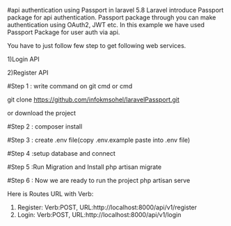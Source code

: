 #api authentication using Passport in laravel 5.8
Laravel introduce Passport package for api authentication. Passport package through you can make authentication using OAuth2, JWT etc.
 In this example we have used Passport Package for user auth via api.

You have to just follow few step to get following web services.

1)Login API

2)Register API



#Step 1 :
write command on git cmd or cmd 

git clone https://github.com/infokmsohel/laravelPassport.git

or download the project

#Step 2 : composer install

#Step 3 : create .env file(copy .env.example paste into .env file)

#Step 4 :setup database and connect

#Step 5 :Run Migration and Install
php artisan migrate

#Step 6 : Now we are ready to run the project
php artisan serve

Here is Routes URL with Verb:

1) Register: Verb:POST, URL:http://localhost:8000/api/v1/register
2) Login: Verb:POST, URL:http://localhost:8000/api/v1/login

 

